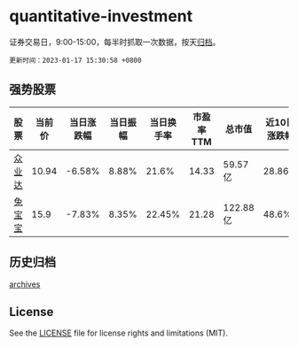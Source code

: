 # quantitative-investment

证券交易日，9:00-15:00，每半时抓取一次数据，按天[归档](archives)。

`更新时间：2023-01-17 15:30:58 +0800`

## 强势股票

|股票|当前价|当日涨跌幅|当日振幅|当日换手率|市盈率TTM|总市值|近10日涨跌幅|
|----|----|----|----|----|----|----|----|
|[众业达](https://xueqiu.com/S/SZ002441)|10.94|-6.58%|8.88%|21.6%|14.33|59.57亿|28.86%|
|[兔宝宝](https://xueqiu.com/S/SZ002043)|15.9|-7.83%|8.35%|22.45%|21.28|122.88亿|48.6%|

## 历史归档

[archives](archives)

## License

See the [LICENSE](LICENSE) file for license rights and limitations (MIT).